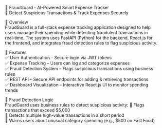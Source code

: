 📄 FraudGuard - AI-Powered Smart Expense Tracker  
🚀 Detect Suspicious Transactions & Track Expenses Securely  

🔹 Overview  
FraudGuard is a full-stack expense tracking application designed to help users manage their spending while detecting fraudulent transactions in real-time. The system uses FastAPI (Python) for the backend, React.js for the frontend, and integrates fraud detection rules to flag suspicious activity.  

📌 Features  
✅ User Authentication – Secure login via JWT tokens  
✅ Expense Tracking – Users can log and categorize expenses  
✅ Fraud Detection System – Flags suspicious transactions using business rules  
✅ REST API – Secure API endpoints for adding & retrieving transactions  
✅ Dashboard Visualization – Interactive React.js UI to monitor spending trends  

📌 Fraud Detection Logic  
FraudGuard uses business rules to detect suspicious activity: 🚨 Flags transactions that exceed $5,000  
🚨 Detects multiple high-value transactions in a short period  
🚨 Warns users about unusual category spending (e.g., $500 on Fast Food)  
